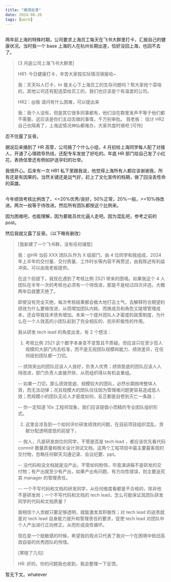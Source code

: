 ```yaml
---
title: "难得反骨"
date: 2024-06-26
tags: [work]
---
```


##

两年前上海的特殊时期，公司要求上海员工每天在飞书大群里打卡，汇报自己的健康状况。当时我一个 base 上海的人在杭州长期出差，恰好没回上海，也回不去了。

> [3 月底公司上海飞书大群里]
>
> HR1: 今日健康打卡，辛苦大家按实际情况填报哈~
>
> 我：天天叫人打卡，hr 能关心下上海员工的生存问题吗？帮大家抢个菜啥的，其他公司还有配送菜给员工的，我们也应该是个有温度的公司。
>
> HR2：@我 请问有什么困难，可以提出来
>
> 我：我个人没有，但是其它很多同事都有，他们没在群里发声不等于他们都不需要。这应该是你们主动去做的事情，千万别审批。
> 我老板： 估计 HR2 自己也隔离了，上海这情况神仙都难办，大家共度时艰吧 [可怜]

忍不住露了反骨。

据说后来捅到了 HR 高管，公司搞了个什么小组，4 月初给上海同学每人配了对接人，开通了心理疏导热线，还配专车发放了好吃的。年底 HR 部门给自己发了小红花，表扬信里还有例如护送孕妇的壮举。

我很开心。后来有一次 HR1 私下里跟我说，他觉得上海所有人都应该谢谢我，所有还是有因果的。当然关键还是运气好，赶上了文化宣传的档期，做了回没丢性命的英雄。

##

今年绩效考核比例改了，<=20%优秀/良好，50%正常，20%一般，>=10%待改进。两次一般等于待改进。然后所有团队都按这个比例来。

因为困难吧，也能理解，因为要裁员优化逼人走吧。因为混乱吧，参考之前的 post。

然后我就又露了反骨。（以下略有删改）

> [我新建了一个飞书群，没有任何铺垫]
>
> 我：@HR 当前 XXX 团队队作为 X 级部门，由 4 位同学和我组成，2024 年上半年的交付量、交付质量、工作时长等内容不再赘述，由我陈述有利益冲突。可以由我老板提供。
>
> 在这个前提下，我现在遇到了考核比例 2521 带来的困境。如果我这个 4 人团队在半年一次的考核也必须有一个待改进，那是不是经过四次评选，大概两年后就要灭绝了。
>
> 即使没有完全灭绝，每次考核结果都会极大地打击士气，去解释符合期望的绩效为什么要做改进，从而增加团队内耗、而换成员和角色又陡增管理成本，还会导致技术债务增加。本来一个提升团队人才密度的政策制度，为什么在一个人效高的小团队起到了完全相反的、扼杀积极性的作用。
>
> 我从研发 tech lead 的角度出发，有 2 个想法：
>
> 1. 考核比例 2521 这个数字本身变不变暂且不质疑。但应该只在至少百人规模的大部门内去校准，而不是无视团队规模和能力、绩效差异，在任何级别团队都一刀切。
>
> -- 绩效突出的团队应该人人良好，负责人优秀；绩效垫底的团队应该人人待改进，部门负责人直接开除，从而组织得以有机会重组。
>
> -- 如果一刀切，那么绩效垫底、规模较大的团队，必然长期拖垮整体人效，而无法动弹；况且规模大的团队往往因为管理难问题更容易造成低人效；而规模小的团队无论人才密度如何，反正都是自卷到灭亡一条路；
>
> -- 你一定知道 10x 工程师现象，我们应该提倡小而精的专业团队组织形式。
>
> 2. 这里会涉及到一个如何评价研发绩效的问题，在目前项目组织混乱、贡献分配透明度低的前提下，
>
> -- 按人，凡是研发岗位的同学，不管是否是 tech lead ，都应该优先看代码 commit 数量质量和相关设计测试文档，这两个工程项目中最主要最客观的交付物，忽略任何聊天沟通记录、会议纪要、ppt。
>
> -- 没代码和没文档就是没产出，不管如何粉饰，毕竟演讲稿不是研发的交付物；有产出就至少有产出，如果产出有问题、有方向性错误，则主要追究其 manager 的管理责任。
>
> -- 一个不写代码和文档的研发同学，从任何维度看都是不合格的，除非他不是研发岗；一个不写代码和文档的 tech lead，怎么可能保证其团队研发同学的代码和文档质量？
>
> 我相信个人贡献只要足够透明，就能激发其积极性；对 tech lead 的追责就是对 tech lead 自身能力提升和管理责任的要求，促使 tech lead 对团队中个人产出进行正向修正。从而形成良性循环。
>
> 现在是一个挺敏感的时候，希望我的观点只代表了我对一个在困境中依旧高效自驱的优秀团队的怜惜。
>
> [寒暄了几句]
>
> HR: 好的，你的问题我也收到，我会整理一下反馈。

暂无下文。whatever
